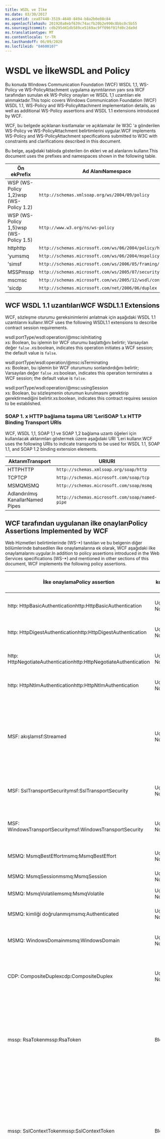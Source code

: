 ```yaml
---
title: WSDL ve İlke
ms.date: 03/30/2017
ms.assetid: cea87440-3519-4640-8494-b8a2b0e88c84
ms.openlocfilehash: 201920a8ebf639c74acfb20b2e990c8bbc0c5b55
ms.sourcegitcommit: cdb295dd1db589ce5169ac9ff096f01fd0c2da9d
ms.translationtype: MT
ms.contentlocale: tr-TR
ms.lasthandoff: 06/09/2020
ms.locfileid: "84600107"
---
```

# <a name="wsdl-and-policy"></a><span data-ttu-id="22a01-102">WSDL ve İlke</span><span class="sxs-lookup"><span data-stu-id="22a01-102">WSDL and Policy</span></span>
<span data-ttu-id="22a01-103">Bu konuda Windows Communication Foundation (WCF) WSDL 1,1, WS-Policy ve WS-PolicyAttachment uygulama ayrıntılarının yanı sıra WCF tarafından sunulan ek WS-Policy onayları ve WSDL 1,1 uzantıları ele alınmaktadır.</span><span class="sxs-lookup"><span data-stu-id="22a01-103">This topic covers Windows Communication Foundation (WCF) WSDL 1.1, WS-Policy and WS-PolicyAttachment implementation details, as well as additional WS-Policy assertions and WSDL 1.1 extensions introduced by WCF.</span></span>  
  
 <span data-ttu-id="22a01-104">WCF, bu belgede açıklanan kısıtlamalar ve açıklamalar ile W3C 'a gönderilen WS-Policy ve WS-PolicyAttachment belirtimlerini uygular.</span><span class="sxs-lookup"><span data-stu-id="22a01-104">WCF implements WS-Policy and WS-PolicyAttachment specifications submitted to W3C with constraints and clarifications described in this document.</span></span>  
  
 <span data-ttu-id="22a01-105">Bu belge, aşağıdaki tabloda gösterilen ön ekleri ve ad alanlarını kullanır.</span><span class="sxs-lookup"><span data-stu-id="22a01-105">This document uses the prefixes and namespaces shown in the following table.</span></span>  
  
|<span data-ttu-id="22a01-106">Ön ek</span><span class="sxs-lookup"><span data-stu-id="22a01-106">Prefix</span></span>|<span data-ttu-id="22a01-107">Ad Alanı</span><span class="sxs-lookup"><span data-stu-id="22a01-107">Namespace</span></span>|  
|------------|---------------|  
|<span data-ttu-id="22a01-108">WSP (WS-Policy 1,2)</span><span class="sxs-lookup"><span data-stu-id="22a01-108">wsp (WS-Policy 1.2)</span></span>|`http://schemas.xmlsoap.org/ws/2004/09/policy`|  
|<span data-ttu-id="22a01-109">WSP (WS-Policy 1,5)</span><span class="sxs-lookup"><span data-stu-id="22a01-109">wsp (WS-Policy 1.5)</span></span>|`http://www.w3.org/ns/ws-policy`|  
|<span data-ttu-id="22a01-110">http</span><span class="sxs-lookup"><span data-stu-id="22a01-110">http</span></span>|`http://schemas.microsoft.com/ws/06/2004/policy/http`|  
|<span data-ttu-id="22a01-111">'yu</span><span class="sxs-lookup"><span data-stu-id="22a01-111">msmq</span></span>|`http://schemas.microsoft.com/ws/06/2004/mspolicy/msmq`|  
|<span data-ttu-id="22a01-112">'si</span><span class="sxs-lookup"><span data-stu-id="22a01-112">msf</span></span>|`http://schemas.microsoft.com/ws/2006/05/framing/policy`|  
|<span data-ttu-id="22a01-113">MSSP</span><span class="sxs-lookup"><span data-stu-id="22a01-113">mssp</span></span>|`http://schemas.microsoft.com/ws/2005/07/securitypolicy`|  
|<span data-ttu-id="22a01-114">msc</span><span class="sxs-lookup"><span data-stu-id="22a01-114">msc</span></span>|`http://schemas.microsoft.com/ws/2005/12/wsdl/contract`|  
|<span data-ttu-id="22a01-115">'si</span><span class="sxs-lookup"><span data-stu-id="22a01-115">cdp</span></span>|`http://schemas.microsoft.com/net/2006/06/duplex`|  
  
## <a name="wcf-wsdl11-extensions"></a><span data-ttu-id="22a01-116">WCF WSDL 1.1 uzantıları</span><span class="sxs-lookup"><span data-stu-id="22a01-116">WCF WSDL1.1 Extensions</span></span>  
 <span data-ttu-id="22a01-117">WCF, sözleşme oturumu gereksinimlerini anlatmak için aşağıdaki WSDL 1.1 uzantılarını kullanır.</span><span class="sxs-lookup"><span data-stu-id="22a01-117">WCF uses the following WSDL1.1 extensions to describe contract session requirements.</span></span>  
  
 wsdl:portType/wsdl:operation/@msc:isInitiating  
 <span data-ttu-id="22a01-118">xs: Boolean, bu işlemin bir WCF oturumu başlattığını belirtir; Varsayılan değer `false` .</span><span class="sxs-lookup"><span data-stu-id="22a01-118">xs:boolean, indicates this operation initiates a WCF session; the default value is `false`.</span></span>  
  
 wsdl:portType/wsdl:operation/@msc:isTerminating  
 <span data-ttu-id="22a01-119">xs: Boolean, bu işlemin bir WCF oturumunu sonlandırdığını belirtir; Varsayılan değer `false` .</span><span class="sxs-lookup"><span data-stu-id="22a01-119">xs:boolean, indicates this operation terminates a WCF session; the default value is `false`.</span></span>  
  
 wsdl:portType/wsdl:operation/@msc:usingSession  
 <span data-ttu-id="22a01-120">xs: Boolean, bu sözleşmenin oturumun kurulmasını gerektirip gerektirmediğini belirtir.</span><span class="sxs-lookup"><span data-stu-id="22a01-120">xs:boolean, indicates this contract requires session to be established.</span></span>  
  
### <a name="soap-1x-http-binding-transport-uris"></a><span data-ttu-id="22a01-121">SOAP 1. x HTTP bağlama taşıma URI 'Leri</span><span class="sxs-lookup"><span data-stu-id="22a01-121">SOAP 1.x HTTP Binding Transport URIs</span></span>  
 <span data-ttu-id="22a01-122">WCF, WSDL 1,1, SOAP 1,1 ve SOAP 1,2 bağlama uzantı öğeleri için kullanılacak aktarımları göstermek üzere aşağıdaki URI 'Leri kullanır.</span><span class="sxs-lookup"><span data-stu-id="22a01-122">WCF uses the following URIs to indicate transports to be used for WSDL 1.1, SOAP 1.1, and SOAP 1.2 binding extension elements.</span></span>  
  
|<span data-ttu-id="22a01-123">Aktarım</span><span class="sxs-lookup"><span data-stu-id="22a01-123">Transport</span></span>|<span data-ttu-id="22a01-124">URI</span><span class="sxs-lookup"><span data-stu-id="22a01-124">URI</span></span>|  
|---------------|---------|  
|<span data-ttu-id="22a01-125">HTTP</span><span class="sxs-lookup"><span data-stu-id="22a01-125">HTTP</span></span>|`http://schemas.xmlsoap.org/soap/http`|  
|<span data-ttu-id="22a01-126">TCP</span><span class="sxs-lookup"><span data-stu-id="22a01-126">TCP</span></span>|`http://schemas.microsoft.com/soap/tcp`|  
|<span data-ttu-id="22a01-127">MSMQ</span><span class="sxs-lookup"><span data-stu-id="22a01-127">MSMQ</span></span>|`http://schemas.microsoft.com/soap/msmq`|  
|<span data-ttu-id="22a01-128">Adlandırılmış Kanallar</span><span class="sxs-lookup"><span data-stu-id="22a01-128">Named Pipes</span></span>|`http://schemas.microsoft.com/soap/named-pipe`|  
  
## <a name="policy-assertions-implemented-by-wcf"></a><span data-ttu-id="22a01-129">WCF tarafından uygulanan ilke onayları</span><span class="sxs-lookup"><span data-stu-id="22a01-129">Policy Assertions Implemented by WCF</span></span>  
 <span data-ttu-id="22a01-130">Web Hizmetleri belirtimlerinde (WS-\*) tanıtılan ve bu belgenin diğer bölümlerinde bahsedilen ilke onaylamalarına ek olarak, WCF aşağıdaki ilke onaylamalarını uygular.</span><span class="sxs-lookup"><span data-stu-id="22a01-130">In addition to policy assertions introduced in the Web Services specifications (WS-\*) and mentioned in other sections of this document, WCF implements the following policy assertions.</span></span>  
  
|<span data-ttu-id="22a01-131">İlke onaylama</span><span class="sxs-lookup"><span data-stu-id="22a01-131">Policy assertion</span></span>|<span data-ttu-id="22a01-132">İlke konusu</span><span class="sxs-lookup"><span data-stu-id="22a01-132">Policy subject</span></span>|<span data-ttu-id="22a01-133">Açıklama</span><span class="sxs-lookup"><span data-stu-id="22a01-133">Description</span></span>|  
|----------------------|--------------------|-----------------|  
|<span data-ttu-id="22a01-134">http: HttpBasicAuthentication</span><span class="sxs-lookup"><span data-stu-id="22a01-134">http:HttpBasicAuthentication</span></span>|<span data-ttu-id="22a01-135">Uç Nokta</span><span class="sxs-lookup"><span data-stu-id="22a01-135">Endpoint</span></span>|<span data-ttu-id="22a01-136">Uç nokta HTTP temel kimlik doğrulaması kullanıyor.</span><span class="sxs-lookup"><span data-stu-id="22a01-136">Endpoint uses HTTP Basic Authentication.</span></span>|  
|<span data-ttu-id="22a01-137">http: HttpDigestAuthentication</span><span class="sxs-lookup"><span data-stu-id="22a01-137">http:HttpDigestAuthentication</span></span>|<span data-ttu-id="22a01-138">Uç Nokta</span><span class="sxs-lookup"><span data-stu-id="22a01-138">Endpoint</span></span>|<span data-ttu-id="22a01-139">Uç nokta HTTP Özet kimlik doğrulamasını kullanır.</span><span class="sxs-lookup"><span data-stu-id="22a01-139">Endpoint uses HTTP Digest Authentication.</span></span>|  
|<span data-ttu-id="22a01-140">http: HttpNegotiateAuthentication</span><span class="sxs-lookup"><span data-stu-id="22a01-140">http:HttpNegotiateAuthentication</span></span>|<span data-ttu-id="22a01-141">Uç Nokta</span><span class="sxs-lookup"><span data-stu-id="22a01-141">Endpoint</span></span>|<span data-ttu-id="22a01-142">Uç nokta HTTP anlaşma kimlik doğrulamasını kullanır.</span><span class="sxs-lookup"><span data-stu-id="22a01-142">Endpoint uses HTTP Negotiate Authentication.</span></span>|  
|<span data-ttu-id="22a01-143">http: HttpNtlmAuthentication</span><span class="sxs-lookup"><span data-stu-id="22a01-143">http:HttpNtlmAuthentication</span></span>|<span data-ttu-id="22a01-144">Uç Nokta</span><span class="sxs-lookup"><span data-stu-id="22a01-144">Endpoint</span></span>|<span data-ttu-id="22a01-145">Uç nokta HTTP NTLM kimlik doğrulamasını kullanır.</span><span class="sxs-lookup"><span data-stu-id="22a01-145">Endpoint uses HTTP NTLM Authentication.</span></span>|  
|<span data-ttu-id="22a01-146">MSF: akışla</span><span class="sxs-lookup"><span data-stu-id="22a01-146">msf:Streamed</span></span>|<span data-ttu-id="22a01-147">Uç Nokta</span><span class="sxs-lookup"><span data-stu-id="22a01-147">Endpoint</span></span>|<span data-ttu-id="22a01-148">Uç nokta akış ileti çerçeveleme kullanır.</span><span class="sxs-lookup"><span data-stu-id="22a01-148">Endpoint uses streamed message framing.</span></span> <span data-ttu-id="22a01-149">Bu onaylama, TCP ve adlandırılmış kanallar gibi aktarımlar için sunulan Ileti çerçeveleme protokolüyle birlikte kullanılır.</span><span class="sxs-lookup"><span data-stu-id="22a01-149">This assertion is used with the Message Framing protocol provided for transports such as TCP, and named pipes.</span></span>|  
|<span data-ttu-id="22a01-150">MSF: SslTransportSecurity</span><span class="sxs-lookup"><span data-stu-id="22a01-150">msf:SslTransportSecurity</span></span>|<span data-ttu-id="22a01-151">Uç Nokta</span><span class="sxs-lookup"><span data-stu-id="22a01-151">Endpoint</span></span>|<span data-ttu-id="22a01-152">Uç nokta, ileti çerçevelemesi ile Aktarım Katmanı Güvenliği 'ni (TLS) kullanır.</span><span class="sxs-lookup"><span data-stu-id="22a01-152">Endpoint uses transport-layer security (TLS) with message framing.</span></span>|  
|<span data-ttu-id="22a01-153">MSF: WindowsTransportSecurity</span><span class="sxs-lookup"><span data-stu-id="22a01-153">msf:WindowsTransportSecurity</span></span>|<span data-ttu-id="22a01-154">Uç Nokta</span><span class="sxs-lookup"><span data-stu-id="22a01-154">Endpoint</span></span>|<span data-ttu-id="22a01-155">Uç noktası, ileti çerçevelemesi ile güvenlik sağlayıcısı anlaşmasını (SPNEGO) kullanır.</span><span class="sxs-lookup"><span data-stu-id="22a01-155">Endpoint uses Security Provider Negotiation (SPNEGO) with message framing.</span></span>|  
|<span data-ttu-id="22a01-156">MSMQ: MsmqBestEffort</span><span class="sxs-lookup"><span data-stu-id="22a01-156">msmq:MsmqBestEffort</span></span>|<span data-ttu-id="22a01-157">Uç Nokta</span><span class="sxs-lookup"><span data-stu-id="22a01-157">Endpoint</span></span>|<span data-ttu-id="22a01-158">En iyi çaba garantisi olan MSMQ.</span><span class="sxs-lookup"><span data-stu-id="22a01-158">MSMQ with best-effort guarantees.</span></span>|  
|<span data-ttu-id="22a01-159">MSMQ: MsmqSession</span><span class="sxs-lookup"><span data-stu-id="22a01-159">msmq:MsmqSession</span></span>|<span data-ttu-id="22a01-160">Uç Nokta</span><span class="sxs-lookup"><span data-stu-id="22a01-160">Endpoint</span></span>|<span data-ttu-id="22a01-161">Oturum garantisi olan MSMQ.</span><span class="sxs-lookup"><span data-stu-id="22a01-161">MSMQ with Session guarantees.</span></span>|  
|<span data-ttu-id="22a01-162">MSMQ: MsmqVolatile</span><span class="sxs-lookup"><span data-stu-id="22a01-162">msmq:MsmqVolatile</span></span>|<span data-ttu-id="22a01-163">Uç Nokta</span><span class="sxs-lookup"><span data-stu-id="22a01-163">Endpoint</span></span>|<span data-ttu-id="22a01-164">MSMQ geçici.</span><span class="sxs-lookup"><span data-stu-id="22a01-164">MSMQ Volatile.</span></span>|  
|<span data-ttu-id="22a01-165">MSMQ: kimliği doğrulanmış</span><span class="sxs-lookup"><span data-stu-id="22a01-165">msmq:Authenticated</span></span>|<span data-ttu-id="22a01-166">Uç Nokta</span><span class="sxs-lookup"><span data-stu-id="22a01-166">Endpoint</span></span>|<span data-ttu-id="22a01-167">Kimlik doğrulaması MSMQ taşıması ile kullanılır.</span><span class="sxs-lookup"><span data-stu-id="22a01-167">Authentication is used with MSMQ transport.</span></span>|  
|<span data-ttu-id="22a01-168">MSMQ: WindowsDomain</span><span class="sxs-lookup"><span data-stu-id="22a01-168">msmq:WindowsDomain</span></span>|<span data-ttu-id="22a01-169">Uç Nokta</span><span class="sxs-lookup"><span data-stu-id="22a01-169">Endpoint</span></span>|<span data-ttu-id="22a01-170">MSMQ Windows etki alanı kimlik doğrulamasını kullanır.</span><span class="sxs-lookup"><span data-stu-id="22a01-170">MSMQ uses Windows Domain authentication.</span></span>|  
|<span data-ttu-id="22a01-171">CDP: CompositeDuplex</span><span class="sxs-lookup"><span data-stu-id="22a01-171">cdp:CompositeDuplex</span></span>|<span data-ttu-id="22a01-172">Uç Nokta</span><span class="sxs-lookup"><span data-stu-id="22a01-172">Endpoint</span></span>|<span data-ttu-id="22a01-173">Uç nokta, gelen ve giden iletilerde iki ayrı convera aktarım bağlantısı kullanır.</span><span class="sxs-lookup"><span data-stu-id="22a01-173">Endpoint uses two separate converse transport connections for in and out messages.</span></span>|  
|<span data-ttu-id="22a01-174">mssp: RsaToken</span><span class="sxs-lookup"><span data-stu-id="22a01-174">mssp:RsaToken</span></span>|<span data-ttu-id="22a01-175">Ble</span><span class="sxs-lookup"><span data-stu-id="22a01-175">Nested</span></span>|<span data-ttu-id="22a01-176">RSA anahtar belirteci onaylama.</span><span class="sxs-lookup"><span data-stu-id="22a01-176">RSA key token assertion.</span></span> <span data-ttu-id="22a01-177">Bu gereksinim, genellikle bir onaylama imzasında anahtar bilgisinin bir parçası olarak doğrudan seri hale getirilen bir RSA anahtarı tarafından karşılanır.</span><span class="sxs-lookup"><span data-stu-id="22a01-177">This requirement is typically satisfied by an RSA key serialized directly as part of the key information in an endorsing signature.</span></span>|  
|<span data-ttu-id="22a01-178">mssp: SslContextToken</span><span class="sxs-lookup"><span data-stu-id="22a01-178">mssp:SslContextToken</span></span>|<span data-ttu-id="22a01-179">Ble</span><span class="sxs-lookup"><span data-stu-id="22a01-179">Nested</span></span>|<span data-ttu-id="22a01-180">WS-Trust kullanılarak ikili TLS el sıkışması kullanılarak elde edilen bir SecurityContextToken gerektirir.</span><span class="sxs-lookup"><span data-stu-id="22a01-180">Requires that a SecurityContextToken obtained using binary TLS handshake using WS-Trust be used.</span></span> <span data-ttu-id="22a01-181">İç içe onaylama işlemleri şunlardır: SP: RequireDerivedKeys, mssp: MustNotSendCancel, mssp: RequireClientCertificate.</span><span class="sxs-lookup"><span data-stu-id="22a01-181">Nested assertions include: sp:RequireDerivedKeys, mssp:MustNotSendCancel, mssp:RequireClientCertificate.</span></span>|  
|<span data-ttu-id="22a01-182">mssp: MustNotSendCancel</span><span class="sxs-lookup"><span data-stu-id="22a01-182">mssp:MustNotSendCancel</span></span>|<span data-ttu-id="22a01-183">Ble</span><span class="sxs-lookup"><span data-stu-id="22a01-183">Nested</span></span>|<span data-ttu-id="22a01-184">Belirli bir SecurityContextToken veren için Iptal bağlamayı [WS-Trust, WS-SC] kullanan bir istek güvenlik belirteci (RST) istek iletisi (WS-Trust]) için bir gereksinim belirtir.</span><span class="sxs-lookup"><span data-stu-id="22a01-184">Specifies a requirement that a request security token (RST) request messages [WS-Trust] using the Cancel binding [WS-Trust, WS-SC] not be sent to the issuer of a given SecurityContextToken.</span></span> <span data-ttu-id="22a01-185">Bu onay varsa, bu tür istek iletileri veren 'e gönderilmemelidir.</span><span class="sxs-lookup"><span data-stu-id="22a01-185">If this assertion is present, then such request messages must not be sent to the issuer.</span></span> <span data-ttu-id="22a01-186">Bu onaylama yoksa, bu tür istek iletileri verene gönderilebilir.</span><span class="sxs-lookup"><span data-stu-id="22a01-186">If this assertion is not present, then such request messages can be sent to the issuer.</span></span>|  
|<span data-ttu-id="22a01-187">mssp: RequireClientCertificate</span><span class="sxs-lookup"><span data-stu-id="22a01-187">mssp:RequireClientCertificate</span></span>|<span data-ttu-id="22a01-188">Ble</span><span class="sxs-lookup"><span data-stu-id="22a01-188">Nested</span></span>|<span data-ttu-id="22a01-189">Bu isteğe bağlı öğe, TLSNEGO protokolünün bir parçası olarak bir istemci sertifikasının sağlanması gereksinimini belirtir.</span><span class="sxs-lookup"><span data-stu-id="22a01-189">This optional element specifies a requirement for a client certificate to be provided as part of the TLSNEGO protocol.</span></span> <span data-ttu-id="22a01-190">Bu onay varsa, bir istemci sertifikasının sağlanması gerekir.</span><span class="sxs-lookup"><span data-stu-id="22a01-190">If this assertion is present, then a client certificate must be provided.</span></span> <span data-ttu-id="22a01-191">Bu onaylama yoksa, bir istemci sertifikasının sağlanması gerekir.</span><span class="sxs-lookup"><span data-stu-id="22a01-191">If this assertion is not present, then a client certificate must not be provided.</span></span> <span data-ttu-id="22a01-192">Bu onaylama, mssp: SslContextToken dışında kullanılmamalıdır.</span><span class="sxs-lookup"><span data-stu-id="22a01-192">This assertion must not be used outside of mssp:SslContextToken.</span></span>|  
  
## <a name="see-also"></a><span data-ttu-id="22a01-193">Ayrıca bkz.</span><span class="sxs-lookup"><span data-stu-id="22a01-193">See also</span></span>

- [<span data-ttu-id="22a01-194">Özel WSDL Yayımı</span><span class="sxs-lookup"><span data-stu-id="22a01-194">Custom WSDL Publication</span></span>](../samples/custom-wsdl-publication.md)
- [<span data-ttu-id="22a01-195">Nasıl yapılır: Özel WSDL Dışa Aktarma</span><span class="sxs-lookup"><span data-stu-id="22a01-195">How to: Export Custom WSDL</span></span>](../extending/how-to-export-custom-wsdl.md)
- [<span data-ttu-id="22a01-196">Nasıl yapılır: Özel WSDL İçe Aktarma</span><span class="sxs-lookup"><span data-stu-id="22a01-196">How to: Import Custom WSDL</span></span>](../extending/how-to-import-custom-wsdl.md)
